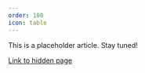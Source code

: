 ```yaml
---
order: 100
icon: table
---
```


This is a placeholder article. Stay tuned!

[Link to hidden page](hiddenpage.md)